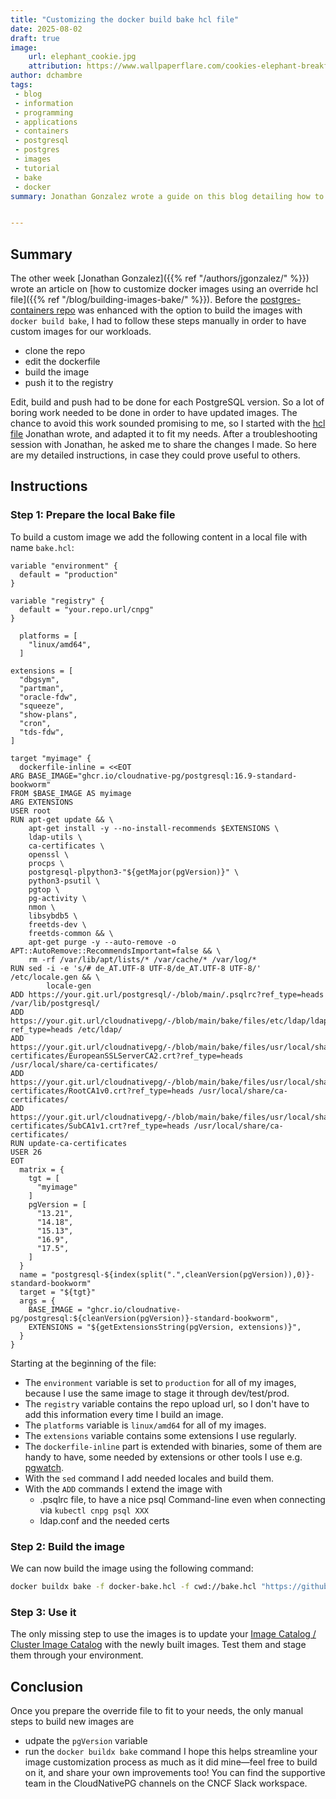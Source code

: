 ```yaml
---
title: "Customizing the docker build bake hcl file"
date: 2025-08-02
draft: true
image:
    url: elephant_cookie.jpg
    attribution: https://www.wallpaperflare.com/cookies-elephant-breakfast-for-children-dessert-food-sweet-food-wallpaper-asujf/download
author: dchambre
tags:
 - blog
 - information
 - programming
 - applications
 - containers
 - postgresql
 - postgres
 - images
 - tutorial
 - bake
 - docker
summary: Jonathan Gonzalez wrote a guide on this blog detailing how to customize Docker images by using an override hcl file. I tried it for a spin.


---
```


## Summary

The other week [Jonathan Gonzalez]({{% ref "/authors/jgonzalez/" %}}) wrote an 
article on
[how to customize docker images using an override hcl file]({{% ref "/blog/building-images-bake/" %}}).
Before the [postgres-containers repo](https://github.com/cloudnative-pg/postgres-containers) 
was enhanced with the option to build the images with `docker build bake`, 
I had to follow these steps manually in order to have custom images for our workloads.

  - clone the repo
  - edit the dockerfile
  - build the image
  - push it to the registry

Edit, build and push had to be done for each PostgreSQL version.
So a lot of boring work needed to be done in order to have updated images.
The chance to avoid this work sounded promising to me, so I started with the 
[hcl file](https://raw.githubusercontent.com/cloudnative-pg/cloudnative-pg.github.io/refs/heads/main/content/blog/building-images-bake/bake.hcl) 
Jonathan wrote, and adapted it to fit my needs.
After a troubleshooting session with Jonathan, he asked me to share the changes I made.
So here are my detailed instructions, in case they could prove useful to others.

## Instructions

### Step 1: Prepare the local Bake file

To build a custom image we add the following content in a local file with name 
`bake.hcl`:

```hcl
variable "environment" {
  default = "production"
}

variable "registry" {
  default = "your.repo.url/cnpg"
}

  platforms = [
    "linux/amd64",
  ]

extensions = [
  "dbgsym",
  "partman",
  "oracle-fdw",
  "squeeze",
  "show-plans",
  "cron",
  "tds-fdw",
]

target "myimage" {
  dockerfile-inline = <<EOT
ARG BASE_IMAGE="ghcr.io/cloudnative-pg/postgresql:16.9-standard-bookworm"
FROM $BASE_IMAGE AS myimage
ARG EXTENSIONS
USER root
RUN apt-get update && \
    apt-get install -y --no-install-recommends $EXTENSIONS \
    ldap-utils \
    ca-certificates \
    openssl \
    procps \
    postgresql-plpython3-"${getMajor(pgVersion)}" \
    python3-psutil \
    pgtop \
    pg-activity \
    nmon \
    libsybdb5 \
    freetds-dev \
    freetds-common && \
    apt-get purge -y --auto-remove -o APT::AutoRemove::RecommendsImportant=false && \
    rm -rf /var/lib/apt/lists/* /var/cache/* /var/log/*
RUN sed -i -e 's/# de_AT.UTF-8 UTF-8/de_AT.UTF-8 UTF-8/' /etc/locale.gen && \
        locale-gen
ADD https://your.git.url/postgresql/-/blob/main/.psqlrc?ref_type=heads /var/lib/postgresql/
ADD https://your.git.url/cloudnativepg/-/blob/main/bake/files/etc/ldap/ldap.conf?ref_type=heads /etc/ldap/
ADD https://your.git.url/cloudnativepg/-/blob/main/bake/files/usr/local/share/ca-certificates/EuropeanSSLServerCA2.crt?ref_type=heads /usr/local/share/ca-certificates/
ADD https://your.git.url/cloudnativepg/-/blob/main/bake/files/usr/local/share/ca-certificates/RootCA1v0.crt?ref_type=heads /usr/local/share/ca-certificates/
ADD https://your.git.url/cloudnativepg/-/blob/main/bake/files/usr/local/share/ca-certificates/SubCA1v1.crt?ref_type=heads /usr/local/share/ca-certificates/
RUN update-ca-certificates 
USER 26
EOT
  matrix = {
    tgt = [
      "myimage"
    ]
    pgVersion = [
      "13.21",
      "14.18",
      "15.13",
      "16.9",
      "17.5",
    ]
  }
  name = "postgresql-${index(split(".",cleanVersion(pgVersion)),0)}-standard-bookworm"
  target = "${tgt}"
  args = {
    BASE_IMAGE = "ghcr.io/cloudnative-pg/postgresql:${cleanVersion(pgVersion)}-standard-bookworm",
    EXTENSIONS = "${getExtensionsString(pgVersion, extensions)}",
  }
}
```

Starting at the beginning of the file:

- The `environment` variable is set to `production` for all of my images, 
because I use the same image to stage it through dev/test/prod.
- The `registry` variable contains the repo upload url, so I don't have to add 
this information every time I build an image.
- The `platforms` variable is `linux/amd64` for all of my images.
- The `extensions` variable contains some extensions I use regularly.
- The `dockerfile-inline` part is extended with binaries, some of them are handy
 to have, some needed by extensions or other tools I use e.g. [pgwatch](https://github.com/cybertec-postgresql/pgwatch).
- With the `sed` command I add needed locales and build them.
- With the `ADD` commands I extend the image with
  - .psqlrc file, to have a nice psql Command-line even when connecting via 
  `kubectl cnpg psql XXX`
  - ldap.conf and the needed certs

### Step 2: Build the image

We can now build the image using the following command:

```bash
docker buildx bake -f docker-bake.hcl -f cwd://bake.hcl "https://github.com/cloudnative-pg/postgres-containers.git" myimage
```

### Step 3: Use it

The only missing step to use the images is to update your 
[Image Catalog / Cluster Image Catalog](https://cloudnative-pg.io/documentation/current/image_catalog/) 
with the newly built images.
Test them and stage them through your environment.

## Conclusion

Once you prepare the override file to fit to your needs, the only manual steps 
to build new images are
  - udpate the `pgVersion` variable
  - run the `docker buildx bake` command
I hope this helps streamline your image customization process as much as it 
did mine—feel free to build on it, and share your own improvements too! 
You can find the supportive team in the CloudNativePG channels on the CNCF Slack workspace.
